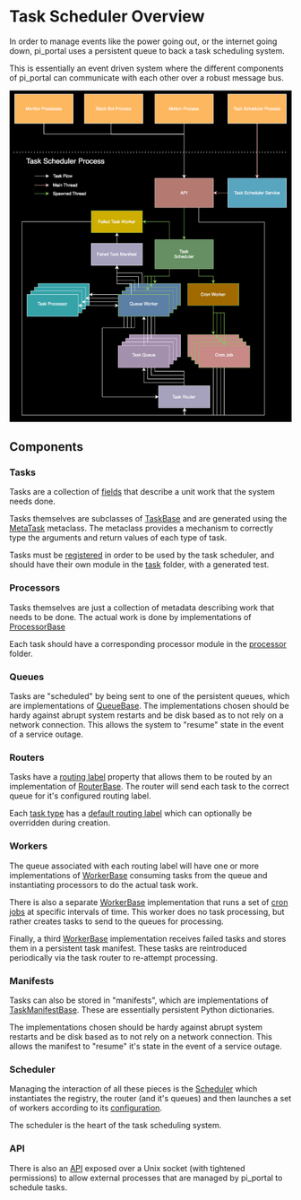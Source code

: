 # Task Scheduler Overview

In order to manage events like the power going out, or the internet going down, pi_portal uses a persistent queue to back a task scheduling system.

This is essentially an event driven system where the different components of pi_portal can communicate with each other over a robust message bus.

![overview](./markdown/task_scheduler_overview.svg)

## Components

### Tasks

Tasks are a collection of [fields](./task/bases/task_fields.py) that describe a unit work that the system needs done.

Tasks themselves are subclasses of [TaskBase](./task/bases/task_base.py) and are generated using the [MetaTask](./task/metaclasses/meta_task.py) metaclass.  The metaclass provides a mechanism to correctly type the arguments and return values of each type of task.

Tasks must be [registered](./registration/registry.py) in order to be used by the task scheduler, and should have their own module in the [task](./task) folder, with a generated test.

### Processors

Tasks themselves are just a collection of metadata describing work that needs to be done.  The actual work is done by implementations of [ProcessorBase](./processor/bases/processor_base.py)

Each task should have a corresponding processor module in the [processor](./processor) folder.

### Queues

Tasks are "scheduled" by being sent to one of the persistent queues, which are implementations of [QueueBase](./queue/bases/queue_base.py).  The implementations chosen should be hardy against abrupt system restarts and be disk based as to not rely on a network connection.  This allows the system to "resume" state in the event of a service outage.

### Routers

Tasks have a [routing label](./enums.py) property that allows them to be routed by an implementation of [RouterBase](./queue/bases/router_base.py).  The router will send each task to the correct queue for it's configured routing label.

Each [task type](./enums.py) has a [default routing label](./config.py) which can optionally be overridden during creation.

### Workers

The queue associated with each routing label will have one or more implementations of [WorkerBase](./workers/bases/worker_base.py) consuming tasks from the queue and instantiating processors to do the actual task work.  

There is also a separate [WorkerBase](./workers/bases/worker_base.py) implementation that runs a set of [cron jobs](./workers/cron_jobs) at specific intervals of time.  This worker does no task processing, but rather creates tasks to send to the queues for processing.

Finally, a third [WorkerBase](./workers/bases/worker_base.py) implementation receives failed tasks and stores them in a persistent task manifest.  These tasks are reintroduced periodically via the task router to re-attempt processing.

### Manifests

Tasks can also be stored in "manifests", which are implementations of [TaskManifestBase](./manifest/bases/task_manifest_base.py).  These are essentially persistent Python dictionaries.  

The implementations chosen should be hardy against abrupt system restarts and be disk based as to not rely on a network connection.  This allows the manifest to "resume" it's state in the event of a service outage.

### Scheduler

Managing the interaction of all these pieces is the [Scheduler](./scheduler.py) which instantiates the registry, the router (and it's queues) and then launches a set of workers according to its [configuration](./config.py).  

The scheduler is the heart of the task scheduling system.

### API

There is also an [API](./api) exposed over a Unix socket (with tightened permissions) to allow external processes that are managed by pi_portal to schedule tasks.
